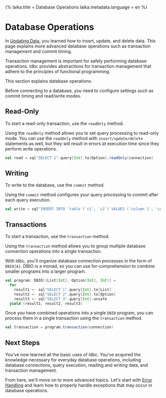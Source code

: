 {%
  laika.title = Database Operations
  laika.metadata.language = en
%}

# Database Operations

In [Updating Data](/en/tutorial/Updating-Data.md), you learned how to insert, update, and delete data. This page explains more advanced database operations such as transaction management and commit timing.

Transaction management is important for safely performing database operations. ldbc provides abstractions for transaction management that adhere to the principles of functional programming.

This section explains database operations.

Before connecting to a database, you need to configure settings such as commit timing and read/write modes.

## Read-Only

To start a read-only transaction, use the `readOnly` method.

Using the `readOnly` method allows you to set query processing to read-only mode. You can use the `readOnly` method with `insert/update/delete` statements as well, but they will result in errors at execution time since they perform write operations.

```scala
val read = sql"SELECT 1".query[Int].to[Option].readOnly(connection)
```

## Writing

To write to the database, use the `commit` method.

Using the `commit` method configures your query processing to commit after each query execution.

```scala
val write = sql"INSERT INTO `table`(`c1`, `c2`) VALUES ('column 1', 'column 2')".update.commit(connection)
```

## Transactions

To start a transaction, use the `transaction` method.

Using the `transaction` method allows you to group multiple database connection operations into a single transaction.

With ldbc, you'll organize database connection processes in the form of `DBIO[A]`. DBIO is a monad, so you can use for-comprehension to combine smaller programs into a larger program.

```scala 3
val program: DBIO[(List[Int], Option[Int], Int)] =
  for
    result1 <- sql"SELECT 1".query[Int].to[List]
    result2 <- sql"SELECT 2".query[Int].to[Option]
    result3 <- sql"SELECT 3".query[Int].unsafe
  yield (result1, result2, result3)
```

Once you have combined operations into a single `DBIO` program, you can process them in a single transaction using the `transaction` method.

```scala
val transaction = program.transaction(connection)
```

## Next Steps

You've now learned all the basic uses of ldbc. You've acquired the knowledge necessary for everyday database operations, including database connections, query execution, reading and writing data, and transaction management.

From here, we'll move on to more advanced topics. Let's start with [Error Handling](/en/tutorial/Error-Handling.md) and learn how to properly handle exceptions that may occur in database operations.
